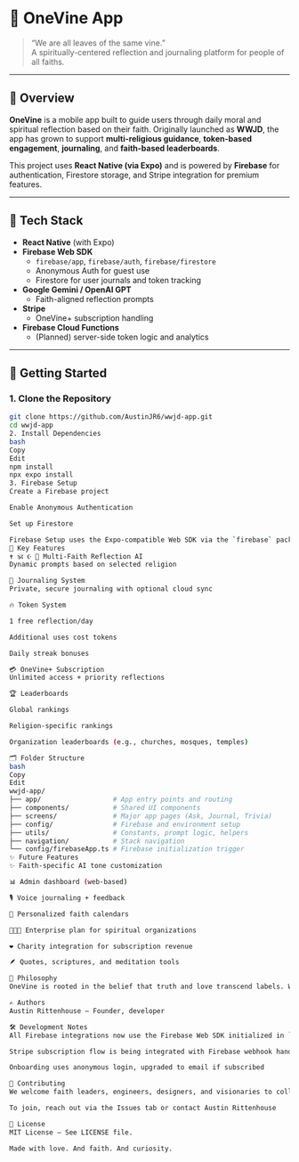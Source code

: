 # 🌿 OneVine App

> “We are all leaves of the same vine.”  
> A spiritually-centered reflection and journaling platform for people of all faiths.

---

## 📖 Overview

**OneVine** is a mobile app built to guide users through daily moral and spiritual reflection based on their faith. Originally launched as **WWJD**, the app has grown to support **multi-religious guidance**, **token-based engagement**, **journaling**, and **faith-based leaderboards**.

This project uses **React Native (via Expo)** and is powered by **Firebase** for authentication, Firestore storage, and Stripe integration for premium features.

---

## 🧰 Tech Stack

- **React Native** (with Expo)
- **Firebase Web SDK**
  - `firebase/app`, `firebase/auth`, `firebase/firestore`
  - Anonymous Auth for guest use
  - Firestore for user journals and token tracking
- **Google Gemini / OpenAI GPT**
  - Faith-aligned reflection prompts
- **Stripe**
  - OneVine+ subscription handling
- **Firebase Cloud Functions**
  - (Planned) server-side token logic and analytics

---

## 🚀 Getting Started

### 1. Clone the Repository

```bash
git clone https://github.com/AustinJR6/wwjd-app.git
cd wwjd-app
2. Install Dependencies
bash
Copy
Edit
npm install
npx expo install
3. Firebase Setup
Create a Firebase project

Enable Anonymous Authentication

Set up Firestore

Firebase Setup uses the Expo-compatible Web SDK via the `firebase` package.
📱 Key Features
✝️ 🕉️ ☪️ 🕎 Multi-Faith Reflection AI
Dynamic prompts based on selected religion

📝 Journaling System
Private, secure journaling with optional cloud sync

🔥 Token System

1 free reflection/day

Additional uses cost tokens

Daily streak bonuses

💳 OneVine+ Subscription
Unlimited access + priority reflections

🏆 Leaderboards

Global rankings

Religion-specific rankings

Organization leaderboards (e.g., churches, mosques, temples)

🗂 Folder Structure
bash
Copy
Edit
wwjd-app/
├── app/                  # App entry points and routing
├── components/           # Shared UI components
├── screens/              # Major app pages (Ask, Journal, Trivia)
├── config/               # Firebase and environment setup
├── utils/                # Constants, prompt logic, helpers
├── navigation/           # Stack navigation
└── config/firebaseApp.ts # Firebase initialization trigger
✨ Future Features
✨ Faith-specific AI tone customization

📊 Admin dashboard (web-based)

🎙️ Voice journaling + feedback

📅 Personalized faith calendars

🧑‍🤝‍🧑 Enterprise plan for spiritual organizations

❤️ Charity integration for subscription revenue

🪶 Quotes, scriptures, and meditation tools

🧠 Philosophy
OneVine is rooted in the belief that truth and love transcend labels. Whether Christian, Muslim, Buddhist, Jewish, Hindu, agnostic, or other — we are united by the shared desire to grow, reflect, and become better. This app is a step toward that future.

✍️ Authors
Austin Rittenhouse – Founder, developer

🛠 Development Notes
All Firebase integrations now use the Firebase Web SDK initialized in `App/config/firebase.ts`.

Stripe subscription flow is being integrated with Firebase webhook handling

Onboarding uses anonymous login, upgraded to email if subscribed

🙏 Contributing
We welcome faith leaders, engineers, designers, and visionaries to collaborate.

To join, reach out via the Issues tab or contact Austin Rittenhouse

📜 License
MIT License – See LICENSE file.

Made with love. And faith. And curiosity.